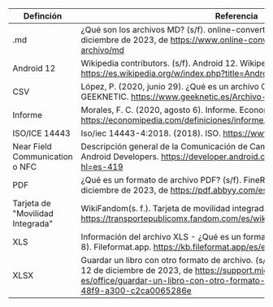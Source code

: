|Definción|Referencia|
|---------|---------|
| .md | ¿Qué son los archivos MD? (s/f). online-convert.com. Recuperado el 13 de diciembre de 2023, de https://www.online-convert.com/es/formato-de-archivo/md |
| Android 12 | Wikipedia contributors. (s/f). Android 12. Wikipedia, The Free Encyclopedia. https://es.wikipedia.org/w/index.php?title=Android_12&oldid=155240588 |
| CSV | López, P. (2020, junio 29). ¿Qué es un archivo CSV y para qué sirve? GEEKNETIC. https://www.geeknetic.es/Archivo-CSV/que-es-y-para-que-sirve |
| Informe | Morales, F. C. (2020, agosto 6). Informe. Economipedia. https://economipedia.com/definiciones/informe.html |
| ISO/ICE 14443 | Iso/iec 14443-4:2018. (2018). ISO. https://www.iso.org/standard/73599.html |
|Near Field Communication o NFC|Descripción general de la Comunicación de Campo Cercano (NFC). (s. f.). Android Developers. https://developer.android.com/develop/connectivity/nfc?hl=es-419|
| PDF | ¿Qué es un formato de archivo PDF? (s/f). FineReader PDF. Recuperado el 12 de diciembre de 2023, de https://pdf.abbyy.com/es/learning-center/what-is-pdf/ |
|Tarjeta de "Movilidad Integrada"|WikiFandom(s. f.). Tarjeta de movilidad integrada. Wiki Transporte Público MX. https://transportepublicomx.fandom.com/es/wiki/Tarjeta_de_Movilidad_Integrada |
| XLS | Información del archivo XLS - ¿Qué es un formato de archivo XLS? (2023, junio 8). Fileformat.app. https://kb.fileformat.app/es/extension/xls-file-info/ | 
| XLSX | Guardar un libro con otro formato de archivo. (s/f). Microsoft.com. Recuperado el 12 de diciembre de 2023, de https://support.microsoft.com/es-es/office/guardar-un-libro-con-otro-formato-de-archivo-6a16c862-4a36-48f9-a300-c2ca0065286e |
